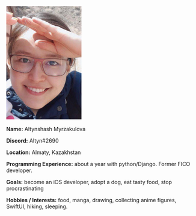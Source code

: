<img src="/ltn.jpg"  width="200">

**Name:** Altynshash Myrzakulova

**Discord:** Altyn#2690

**Location:** Almaty, Kazakhstan

**Programming Experience:** about a year with python/Django. Former FICO developer.

**Goals:** become an iOS developer, adopt a dog, eat tasty food, stop procrastinating

**Hobbies / Interests:** food, manga, drawing, collecting anime figures, SwiftUI, hiking, sleeping.


